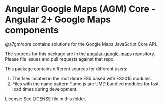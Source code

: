 Angular Google Maps (AGM) Core - Angular 2+ Google Maps components
=========

@a7gm/core contains solutions for the Google Maps JavaScript Core API.

The sources for this package are in the [angular-google-maps](https://github.com/SebastianM/angular-google-maps) repository. Please file issues and pull requests against that repo.

This package contains different sources for different users:

1. The files located in the root dirare ES5 based with ES2015 modules.
1. Files with the name pattern *.umd.js are UMD bundled modules for fast load times during development.

License: See LICENSE file in this folder.
